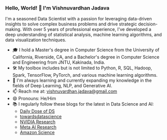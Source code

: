 ### Hello, World! 👋 I'm Vishnuvardhan Jadava

I'm a seasoned Data Scientist with a passion for leveraging data-driven insights to solve complex business problems and drive strategic decision-making. With over 5 years of professional experience, I've developed a deep understanding of statistical analysis, machine learning algorithms, and data visualization techniques.

- 🎓 I hold a Master's degree in Computer Science from the University of California, Riverside, CA, and a Bachelor's degree in Computer Science and Engineering from JNTU, Kakinada, India.
- 🛠️ My toolbox includes but is not limited to Python, R, SQL, Hadoop, Spark, TensorFlow, PyTorch, and various machine learning algorithms.
- 🌱 I'm always learning and currently expanding my knowledge in the fields of Deep Learning, NLP, and Generative AI.
- 📫 Reach me at: vishnuvardhan.jadava@gmail.com
- 😄 Pronouns: He/Him
- 📚 I regularly follow these blogs for the latest in Data Science and AI:
  - [Daily Dose of DS](https://www.blog.dailydoseofds.com/)
  - [towardsdatascience](https://towardsdatascience.com/)
  - [NVIDIA Research](https://www.nvidia.com/en-us/research/)
  - [Meta AI Research](https://ai.meta.com/research/)
  - [Amazon Science](https://www.amazon.science/)

